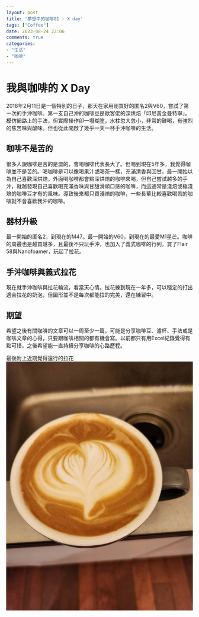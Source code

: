 ```yaml
---
layout: post
title: '夢想中的咖啡01 - X day'
tags: ["Coffee"]
date: 2023-08-24 22:06
comments: true
categories:
- "生活"
- "咖啡"
---
```

# 我與咖啡的 X Day
2018年2月11日是一個特別的日子，那天在家用剛買好的匿名2與V60，嘗試了第一次的手沖咖啡。第一支自己沖的咖啡豆是歐客佬的深烘焙「印尼黃金曼特寧」。模仿網路上的手法，但實際操作卻一塌糊塗，水柱忽大忽小，非常的難喝，有強烈的焦苦味與酸味。但也從此開啟了幾乎一天一杯手沖咖啡的生活。

## 咖啡不是苦的
很多人說咖啡是苦的是澀的，會喝咖啡代表長大了。但喝到現在5年多，我覺得咖啡並不是苦的。喝咖啡是可以像喝果汁或喝茶一樣，充滿清香與回甘。最一開始以為自己喜歡深烘焙，外面喝咖啡都會點深烘焙的咖啡來喝，但自己嘗試越多的手沖，就越發現自己喜歡喝充滿香味與甘甜滑順口感的咖啡，而這通常是淺焙或極淺焙的咖啡豆才有的風味。導致後來都只買淺焙的咖啡，一些長輩比較喜歡喝苦的咖啡就不會喜歡我沖的咖啡。
<!--more-->

## 器材升級
最一開始的匿名2，到現在的M47。最一開始的V60，到現在的最愛M1星芒。咖啡的周邊也是越買越多，且最後不只玩手沖，也加入了義式咖啡的行列，買了Flair 58與Nanofoamer，玩起了拉花。

## 手沖咖啡與義式拉花
現在就手沖咖啡與拉花輪流，看當天心情。拉花練到現在一年多，可以穩定的打出適合拉花的奶泡，但圖形並不是每次都能拉的完美，還在練習中。

## 期望
希望之後有關咖啡的文章可以一周至少一篇，可能是分享咖啡豆、濾杯、手法或是咖啡文章的心得，只要跟咖啡相關的都有機會寫。以前都只有用Excel紀錄覺得有點可惜，之後希望能一直持續分享咖啡的心路歷程。

最後附上近期覺得還行的拉花
![](/wp-content/uploads/2023/8/2023-08-24-9.JPG)